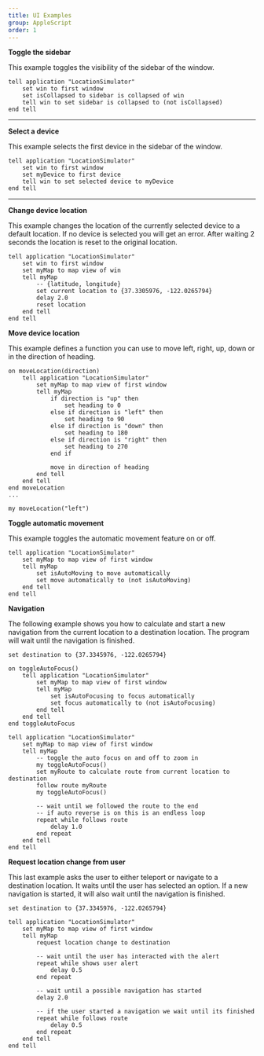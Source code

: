 ```yaml
---
title: UI Examples
group: AppleScript
order: 1
---
```


**Toggle the sidebar**

This example toggles the visibility of the sidebar of the window.

``` applescript
tell application "LocationSimulator"
    set win to first window
    set isCollapsed to sidebar is collapsed of win
    tell win to set sidebar is collapsed to (not isCollapsed)
end tell
```

---

**Select a device**

This example selects the first device in the sidebar of the window.

``` applescript
tell application "LocationSimulator"
    set win to first window
    set myDevice to first device
    tell win to set selected device to myDevice
end tell
```

---

**Change device location**

This example changes the location of the currently selected device to a default location. If no device is selected you will get an error. After waiting 2 seconds the location is reset to the original location.

``` applescript
tell application "LocationSimulator"
    set win to first window
    set myMap to map view of win
    tell myMap
        -- {latitude, longitude}
        set current location to {37.3305976, -122.0265794}
        delay 2.0
        reset location
    end tell
end tell
```

**Move device location**

This example defines a function you can use to move left, right, up, down or in the direction of heading. 

``` applescript
on moveLocation(direction)
    tell application "LocationSimulator"
        set myMap to map view of first window
        tell myMap
            if direction is "up" then
                set heading to 0
            else if direction is "left" then
                set heading to 90
            else if direction is "down" then
                set heading to 180
            else if direction is "right" then
                set heading to 270
            end if

            move in direction of heading
        end tell
    end tell
end moveLocation
...

my moveLocation("left")
```

**Toggle automatic movement**

This example toggles the automatic movement feature on or off.  

``` applescript
tell application "LocationSimulator"
    set myMap to map view of first window
    tell myMap
        set isAutoMoving to move automatically
        set move automatically to (not isAutoMoving)
    end tell
end tell
```

**Navigation**

The following example shows you how to calculate and start a new navigation from the current location to a destination location. The program will wait until the navigation is finished.

``` applescript
set destination to {37.3345976, -122.0265794}

on toggleAutoFocus()
    tell application "LocationSimulator"
        set myMap to map view of first window
        tell myMap
            set isAutoFocusing to focus automatically
            set focus automatically to (not isAutoFocusing)
        end tell
    end tell
end toggleAutoFocus

tell application "LocationSimulator"
    set myMap to map view of first window
    tell myMap
        -- toggle the auto focus on and off to zoom in
        my toggleAutoFocus()
        set myRoute to calculate route from current location to destination
        follow route myRoute
        my toggleAutoFocus()

        -- wait until we followed the route to the end
        -- if auto reverse is on this is an endless loop
        repeat while follows route
            delay 1.0
        end repeat
    end tell
end tell
```

**Request location change from user**

This last example asks the user to either teleport or navigate to a destination location. It waits until the user has selected an option. If a new navigation is started, it will also wait until the navigation is finished.

``` applescript
set destination to {37.3345976, -122.0265794}

tell application "LocationSimulator"
    set myMap to map view of first window
    tell myMap
        request location change to destination

        -- wait until the user has interacted with the alert
        repeat while shows user alert
            delay 0.5
        end repeat

        -- wait until a possible navigation has started
        delay 2.0

        -- if the user started a navigation we wait until its finished
        repeat while follows route
            delay 0.5
        end repeat
    end tell
end tell
```